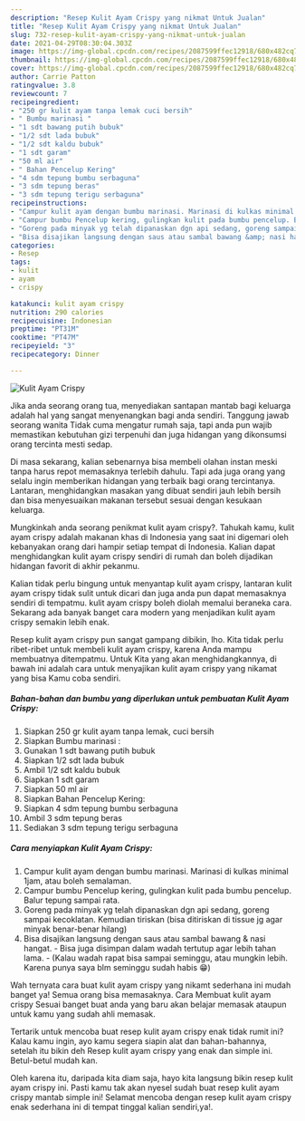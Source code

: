 ```yaml
---
description: "Resep Kulit Ayam Crispy yang nikmat Untuk Jualan"
title: "Resep Kulit Ayam Crispy yang nikmat Untuk Jualan"
slug: 732-resep-kulit-ayam-crispy-yang-nikmat-untuk-jualan
date: 2021-04-29T08:30:04.303Z
image: https://img-global.cpcdn.com/recipes/2087599ffec12918/680x482cq70/kulit-ayam-crispy-foto-resep-utama.jpg
thumbnail: https://img-global.cpcdn.com/recipes/2087599ffec12918/680x482cq70/kulit-ayam-crispy-foto-resep-utama.jpg
cover: https://img-global.cpcdn.com/recipes/2087599ffec12918/680x482cq70/kulit-ayam-crispy-foto-resep-utama.jpg
author: Carrie Patton
ratingvalue: 3.8
reviewcount: 7
recipeingredient:
- "250 gr kulit ayam tanpa lemak cuci bersih"
- " Bumbu marinasi "
- "1 sdt bawang putih bubuk"
- "1/2 sdt lada bubuk"
- "1/2 sdt kaldu bubuk"
- "1 sdt garam"
- "50 ml air"
- " Bahan Pencelup Kering"
- "4 sdm tepung bumbu serbaguna"
- "3 sdm tepung beras"
- "3 sdm tepung terigu serbaguna"
recipeinstructions:
- "Campur kulit ayam dengan bumbu marinasi. Marinasi di kulkas minimal 1jam, atau boleh semalaman."
- "Campur bumbu Pencelup kering, gulingkan kulit pada bumbu pencelup. Balur tepung sampai rata."
- "Goreng pada minyak yg telah dipanaskan dgn api sedang, goreng sampai kecoklatan. Kemudian tiriskan (bisa ditiriskan di tissue jg agar minyak benar-benar hilang)"
- "Bisa disajikan langsung dengan saus atau sambal bawang &amp; nasi hangat.  Bisa juga disimpan dalam wadah tertutup agar lebih tahan lama.  (Kalau wadah rapat bisa sampai seminggu, atau mungkin lebih. Karena punya saya blm seminggu sudah habis 😁)"
categories:
- Resep
tags:
- kulit
- ayam
- crispy

katakunci: kulit ayam crispy 
nutrition: 290 calories
recipecuisine: Indonesian
preptime: "PT31M"
cooktime: "PT47M"
recipeyield: "3"
recipecategory: Dinner

---
```



![Kulit Ayam Crispy](https://img-global.cpcdn.com/recipes/2087599ffec12918/680x482cq70/kulit-ayam-crispy-foto-resep-utama.jpg)

Jika anda seorang orang tua, menyediakan santapan mantab bagi keluarga adalah hal yang sangat menyenangkan bagi anda sendiri. Tanggung jawab seorang  wanita Tidak cuma mengatur rumah saja, tapi anda pun wajib memastikan kebutuhan gizi terpenuhi dan juga hidangan yang dikonsumsi orang tercinta mesti sedap.

Di masa  sekarang, kalian sebenarnya bisa membeli olahan instan meski tanpa harus repot memasaknya terlebih dahulu. Tapi ada juga orang yang selalu ingin memberikan hidangan yang terbaik bagi orang tercintanya. Lantaran, menghidangkan masakan yang dibuat sendiri jauh lebih bersih dan bisa menyesuaikan makanan tersebut sesuai dengan kesukaan keluarga. 



Mungkinkah anda seorang penikmat kulit ayam crispy?. Tahukah kamu, kulit ayam crispy adalah makanan khas di Indonesia yang saat ini digemari oleh kebanyakan orang dari hampir setiap tempat di Indonesia. Kalian dapat menghidangkan kulit ayam crispy sendiri di rumah dan boleh dijadikan hidangan favorit di akhir pekanmu.

Kalian tidak perlu bingung untuk menyantap kulit ayam crispy, lantaran kulit ayam crispy tidak sulit untuk dicari dan juga anda pun dapat memasaknya sendiri di tempatmu. kulit ayam crispy boleh diolah memalui beraneka cara. Sekarang ada banyak banget cara modern yang menjadikan kulit ayam crispy semakin lebih enak.

Resep kulit ayam crispy pun sangat gampang dibikin, lho. Kita tidak perlu ribet-ribet untuk membeli kulit ayam crispy, karena Anda mampu membuatnya ditempatmu. Untuk Kita yang akan menghidangkannya, di bawah ini adalah cara untuk menyajikan kulit ayam crispy yang nikamat yang bisa Kamu coba sendiri.

<!--inarticleads1-->

##### Bahan-bahan dan bumbu yang diperlukan untuk pembuatan Kulit Ayam Crispy:

1. Siapkan 250 gr kulit ayam tanpa lemak, cuci bersih
1. Siapkan  Bumbu marinasi :
1. Gunakan 1 sdt bawang putih bubuk
1. Siapkan 1/2 sdt lada bubuk
1. Ambil 1/2 sdt kaldu bubuk
1. Siapkan 1 sdt garam
1. Siapkan 50 ml air
1. Siapkan  Bahan Pencelup Kering:
1. Siapkan 4 sdm tepung bumbu serbaguna
1. Ambil 3 sdm tepung beras
1. Sediakan 3 sdm tepung terigu serbaguna




<!--inarticleads2-->

##### Cara menyiapkan Kulit Ayam Crispy:

1. Campur kulit ayam dengan bumbu marinasi. Marinasi di kulkas minimal 1jam, atau boleh semalaman.
1. Campur bumbu Pencelup kering, gulingkan kulit pada bumbu pencelup. Balur tepung sampai rata.
1. Goreng pada minyak yg telah dipanaskan dgn api sedang, goreng sampai kecoklatan. Kemudian tiriskan (bisa ditiriskan di tissue jg agar minyak benar-benar hilang)
1. Bisa disajikan langsung dengan saus atau sambal bawang &amp; nasi hangat.  - Bisa juga disimpan dalam wadah tertutup agar lebih tahan lama.  - (Kalau wadah rapat bisa sampai seminggu, atau mungkin lebih. Karena punya saya blm seminggu sudah habis 😁)




Wah ternyata cara buat kulit ayam crispy yang nikamt sederhana ini mudah banget ya! Semua orang bisa memasaknya. Cara Membuat kulit ayam crispy Sesuai banget buat anda yang baru akan belajar memasak ataupun untuk kamu yang sudah ahli memasak.

Tertarik untuk mencoba buat resep kulit ayam crispy enak tidak rumit ini? Kalau kamu ingin, ayo kamu segera siapin alat dan bahan-bahannya, setelah itu bikin deh Resep kulit ayam crispy yang enak dan simple ini. Betul-betul mudah kan. 

Oleh karena itu, daripada kita diam saja, hayo kita langsung bikin resep kulit ayam crispy ini. Pasti kamu tak akan nyesel sudah buat resep kulit ayam crispy mantab simple ini! Selamat mencoba dengan resep kulit ayam crispy enak sederhana ini di tempat tinggal kalian sendiri,ya!.

